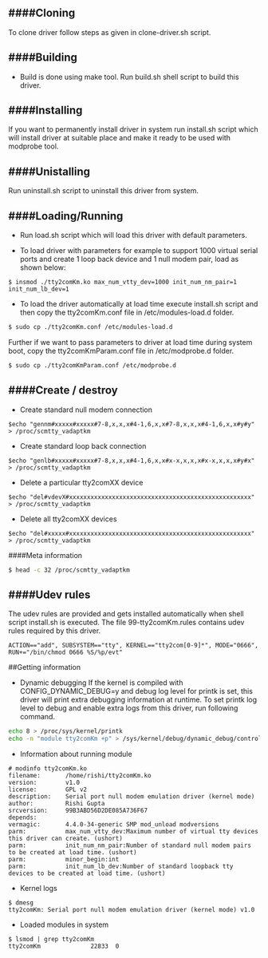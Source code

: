 ####Cloning
---------------------

To clone driver follow steps as given in clone-driver.sh script.

####Building
---------------------

- Build is done using make tool. Run build.sh shell script to build this driver.

####Installing
---------------------

If you want to permanently install driver in system run install.sh script which will install driver
at suitable place and make it ready to be used with modprobe tool.

####Unistalling
---------------------

Run uninstall.sh script to uninstall this driver from system.

####Loading/Running
---------------------

- Run load.sh script which will load this driver with default parameters.

- To load driver with parameters for example to support 1000 virtual serial ports and create 1 loop back 
device and 1 null modem pair, load as shown below:
```
$ insmod ./tty2comKm.ko max_num_vtty_dev=1000 init_num_nm_pair=1 init_num_lb_dev=1
```
- To load the driver automatically at load time execute install.sh script and then copy the tty2comKm.conf file in /etc/modules-load.d folder.
```sh
$ sudo cp ./tty2comKm.conf /etc/modules-load.d
```
Further if we want to pass parameters to driver at load time during system boot, copy the tty2comKmParam.conf file in /etc/modprobe.d folder.
```sh
$ sudo cp ./tty2comKmParam.conf /etc/modprobe.d
```

####Create / destroy
---------------------

- Create standard null modem connection
```
$echo "gennm#xxxxx#xxxxx#7-8,x,x,x#4-1,6,x,x#7-8,x,x,x#4-1,6,x,x#y#y" > /proc/scmtty_vadaptkm
```

- Create standard loop back connection
```
$echo "genlb#xxxxx#xxxxx#7-8,x,x,x#4-1,6,x,x#x-x,x,x,x#x-x,x,x,x#y#x" > /proc/scmtty_vadaptkm
```

- Delete a particular tty2comXX device
```
$echo "del#vdevX#xxxxxxxxxxxxxxxxxxxxxxxxxxxxxxxxxxxxxxxxxxxxxxxxxxx" > /proc/scmtty_vadaptkm
```

- Delete all tty2comXX devices
```
$echo "del#xxxxx#xxxxxxxxxxxxxxxxxxxxxxxxxxxxxxxxxxxxxxxxxxxxxxxxxxx" > /proc/scmtty_vadaptkm
```

####Meta information
```sh
$ head -c 32 /proc/scmtty_vadaptkm
```

####Udev rules
---------------------
The udev rules are provided and gets installed automatically when shell script install.sh is executed. 
The file 99-tty2comKm.rules contains udev rules required by this driver.
```
ACTION=="add", SUBSYSTEM=="tty", KERNEL=="tty2com[0-9]*", MODE="0666", RUN+="/bin/chmod 0666 %S/%p/evt"
```

##Getting information

- Dynamic debugging
If the kernel is compiled with CONFIG_DYNAMIC_DEBUG=y and debug log level for printk is set, this driver will print extra 
debugging information at runtime. To set printk log level to debug and enable extra logs from this driver, run following 
command.
```sh
echo 8 > /proc/sys/kernel/printk
echo -n "module tty2comKm +p" > /sys/kernel/debug/dynamic_debug/control
```

- Information about running module
```
# modinfo tty2comKm.ko
filename:       /home/rishi/tty2comKm.ko
version:        v1.0
license:        GPL v2
description:    Serial port null modem emulation driver (kernel mode)
author:         Rishi Gupta
srcversion:     99B3ABD56D2DE085A736F67
depends:        
vermagic:       4.4.0-34-generic SMP mod_unload modversions 
parm:           max_num_vtty_dev:Maximum number of virtual tty devices this driver can create. (ushort)
parm:           init_num_nm_pair:Number of standard null modem pairs to be created at load time. (ushort)
parm:           minor_begin:int
parm:           init_num_lb_dev:Number of standard loopback tty devices to be created at load time. (ushort)
```

- Kernel logs  
```
$ dmesg
tty2comKm: Serial port null modem emulation driver (kernel mode) v1.0
```

- Loaded modules in system  
```
$ lsmod | grep tty2comKm
tty2comKm              22833  0
```

